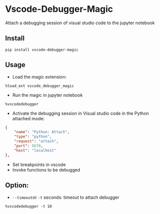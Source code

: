 # Vscode-Debugger-Magic

Attach a debugging session of visual studio code to the jupyter notebook

## Install

```
pip install vscode-debugger-magic
```

## Usage

- Load the magic extension:

```
%load_ext vscode_debugger_magic
```

- Run the magic in jupyter notebook

```
%vscodedebugger
```

- Activate the debugging session in Visual studio code in the Python attached mode:

```json
{
    "name": "Python: Attach",
    "type": "python",
    "request": "attach",
    "port": 5678,
    "host": "localhost"
},
```

- Set breakpoints in vscode
- Invoke functions to be debugged

## Option:

- `--timeout`or `-t` seconds: timeout to attach debugger

```
%vscodedebugger -t 10
```
